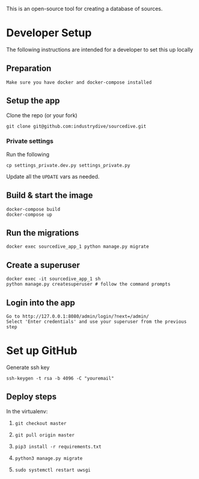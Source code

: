 This is an open-source tool for creating a database of sources. 

# Developer Setup

The following instructions are intended for a developer to set this up locally

## Preparation

    Make sure you have docker and docker-compose installed

## Setup the app

Clone the repo (or your fork)

	git clone git@github.com:industrydive/sourcedive.git
	
### Private settings

Run the following

    cp settings_private.dev.py settings_private.py

Update all the `UPDATE` vars as needed.

## Build & start the image

    docker-compose build
    docker-compose up
    
## Run the migrations
    
    docker exec sourcedive_app_1 python manage.py migrate
    
## Create a superuser

    docker exec -it sourcedive_app_1 sh
    python manage.py createsuperuser # follow the command prompts
    
## Login into the app

    Go to http://127.0.0.1:8080/admin/login/?next=/admin/
    Select 'Enter credentials' and use your superuser from the previous step

# Set up GitHub

Generate ssh key 

	ssh-keygen -t rsa -b 4096 -C "youremail"

## Deploy steps

In the virtualenv:

1. `git checkout master`

2. `git pull origin master`

3. `pip3 install -r requirements.txt`

4. `python3 manage.py migrate`

5. `sudo systemctl restart uwsgi`
